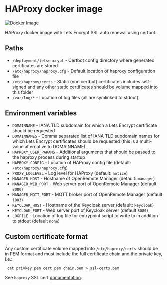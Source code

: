 # HAProxy docker image
[![Docker Image](https://github.com/openremote/proxy/actions/workflows/proxy.yml/badge.svg)](https://github.com/openremote/proxy/actions/workflows/proxy.yml)

HAProxy docker image with Lets Encrypt SSL auto renewal using certbot.

## Paths
* `/deployment/letsencrypt` - Certbot config directory where generated certificates are stored
* `/etc/haproxy/haproxy.cfg` - Default location of haproxy configuration file
* `/etc/haproxy/certs` - Static (non certbot) certificates includes self-signed and any other static certificates should be volume mapped into this folder
* `/var/log/*` - Location of log files (all are symlinked to stdout)

## Environment variables
* `DOMAINNAME` - IANA TLD subdomain for which a Lets Encrypt certificate should be requested 
* `DOMAINNAMES` - Comma separated list of IANA TLD subdomain names for which Lets Encrypt certificates should be 
requested (this is a multi-value alternative to DOMAINNAME)
* `HAPROXY_USER_PARAMS` - Additional arguments that should be passed to the haproxy process during startup
* `HAPROXY_CONFIG` - Location of HAProxy config file (default: `/etc/haproxy/haproxy.cfg`)
* `PROXY_LOGLEVEL` - Log level for HAProxy (default: `notice`)
* `MANAGER_HOST` - Hostname of OpenRemote Manager (default: `manager`)
* `MANAGER_WEB_PORT` - Web server port of OpenRemote Manager (default `8080`)
* `MANAGER_MQTT_PORT` - MQTT broker port of OpenRemote Manager (default `1883`)
* `KEYCLOAK_HOST` - Hostname of the Keycloak server (default: `keycloak`)
* `KEYCLOAK_PORT` - Web server port of Keycloak server (default `8080`)
* `LOGFILE` - Location of log file for entrypoint script to write to in addition to stdout (default `none`)

## Custom certificate format
Any custom certificate volume mapped into `/etc/haproxy/certs` should be in PEM format and must include the full certificate chain and the private key, i.e.:
```
 cat privkey.pem cert.pem chain.pem > ssl-certs.pem
```

See `haproxy` SSL cert [documentation](https://www.haproxy.com/blog/haproxy-ssl-termination/#enabling-ssl-with-haproxy).
